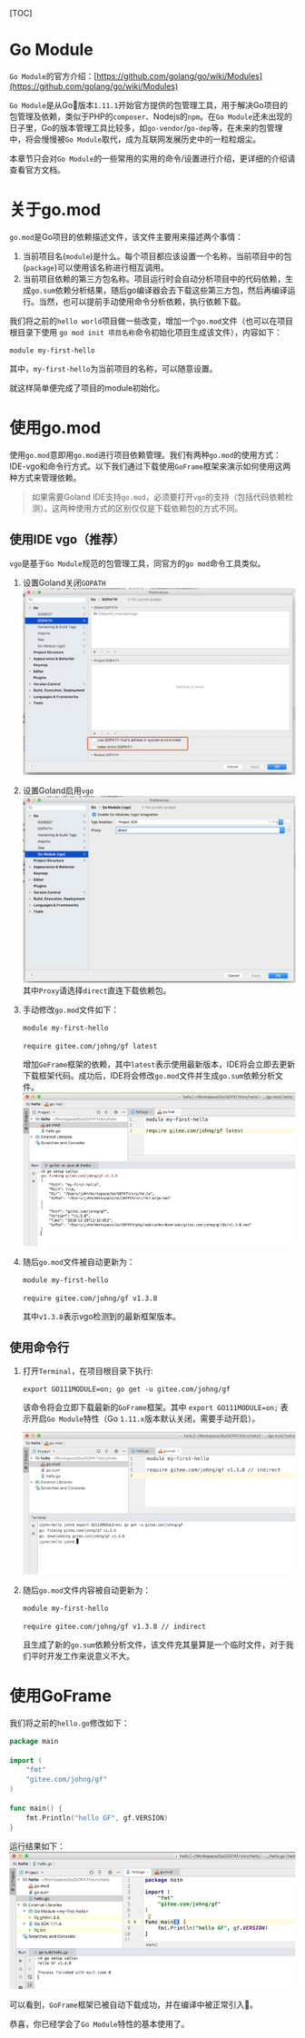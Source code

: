 [TOC]

# Go Module

`Go Module`的官方介绍：[https://github.com/golang/go/wiki/Modules](https://github.com/golang/go/wiki/Modules)

`Go Module`是从Go版本`1.11.1`开始官方提供的包管理工具，用于解决Go项目的包管理及依赖，类似于PHP的`composer`、Nodejs的`npm`。在`Go Module`还未出现的日子里，Go的版本管理工具比较多，如`go-vendor`/`go-dep`等，在未来的包管理中，将会慢慢被`Go Module`取代，成为互联网发展历史中的一粒粒烟尘。

本章节只会对`Go Module`的一些常用的实用的命令/设置进行介绍，更详细的介绍请查看官方文档。

# 关于go.mod

`go.mod`是Go项目的依赖描述文件，该文件主要用来描述两个事情：
1. 当前项目名(`module`)是什么。每个项目都应该设置一个名称，当前项目中的包(`package`)可以使用该名称进行相互调用。
1. 当前项目依赖的第三方包名称。项目运行时会自动分析项目中的代码依赖，生成`go.sum`依赖分析结果，随后go编译器会去下载这些第三方包，然后再编译运行。当然，也可以提前手动使用命令分析依赖，执行依赖下载。

我们将之前的`hello world`项目做一些改变，增加一个`go.mod`文件（也可以在项目根目录下使用 `go mod init 项目名称`命令初始化项目生成该文件），内容如下：
```
module my-first-hello
```
其中，`my-first-hello`为当前项目的名称，可以随意设置。

就这样简单便完成了项目的module初始化。

# 使用go.mod

使用`go.mod`意即用`go.mod`进行项目依赖管理。我们有两种`go.mod`的使用方式：IDE-vgo和命令行方式。以下我们通过下载使用`GoFrame`框架来演示如何使用这两种方式来管理依赖。

> 如果需要Goland IDE支持`go.mod`，必须要打开`vgo`的支持（包括代码依赖检测）。这两种使用方式的区别仅仅是下载依赖包的方式不同。

## 使用IDE vgo（推荐）
`vgo`是基于`Go Module`规范的包管理工具，同官方的`go mod`命令工具类似。

1. 设置Goland关闭`GOPATH`
    ![](/images/gomodule5.png)
1. 设置Goland启用`vgo`
    ![](/images/gomodule2.png)
    其中`Proxy`请选择`direct`直连下载依赖包。

1. 手动修改`go.mod`文件如下：
    ```
    module my-first-hello

    require gitee.com/johng/gf latest
    ```
    增加`GoFrame`框架的依赖，其中`latest`表示使用最新版本，IDE将会立即去更新下载框架代码。成功后，IDE将会修改`go.mod`文件并生成`go.sum`依赖分析文件。
    ![](/images/gomodule3.png)

1. 随后`go.mod`文件被自动更新为：
    ```
    module my-first-hello

    require gitee.com/johng/gf v1.3.8
    ```
    其中`v1.3.8`表示vgo检测到的最新框架版本。

## 使用命令行

1. 打开`Terminal`，在项目根目录下执行:
    ```
    export GO111MODULE=on; go get -u gitee.com/johng/gf
    ```
    该命令将会立即下载最新的`GoFrame`框架。其中 `export GO111MODULE=on;` 表示开启`Go Module`特性（Go `1.11.x`版本默认关闭，需要手动开启）。

    ![](/images/gomodule1.png)

1. 随后`go.mod`文件内容被自动更新为：
    ```
    module my-first-hello

    require gitee.com/johng/gf v1.3.8 // indirect
    ```
    且生成了新的`go.sum`依赖分析文件，该文件充其量算是一个临时文件，对于我们平时开发工作来说意义不大。



# 使用GoFrame

我们将之前的`hello.go`修改如下：
```go
package main

import (
    "fmt"
    "gitee.com/johng/gf"
)

func main() {
    fmt.Println("hello GF", gf.VERSION)
}
```
运行结果如下：
![](/images/gomodule4.png)

可以看到，`GoFrame`框架已被自动下载成功，并在编译中被正常引入。

恭喜，你已经学会了`Go Module`特性的基本使用了。

